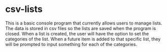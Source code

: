 # csv-lists

This is a basic console program that currently allows users to manage lists. The data is stored in csv files so the lists are saved when the program is closed. When a list is created, the user will have the option to set the categories of the list. When a future item is added to that specific list, they will be prompted to input something for each of the categories. 
